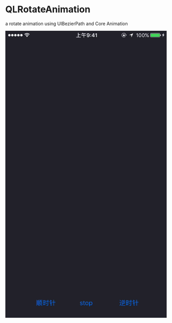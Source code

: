 # QLRotateAnimation
a rotate animation using UIBezierPath and Core Animation

![rotate animation](/ScreenFlow.gif)
